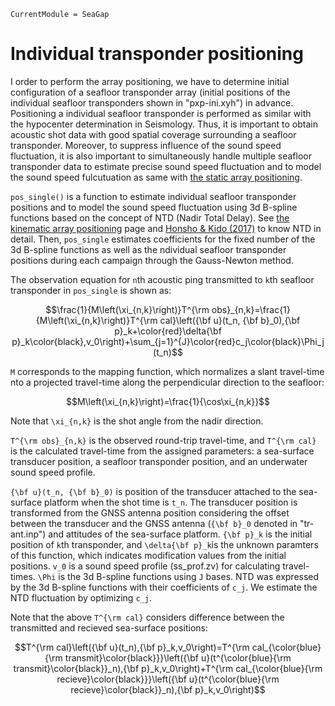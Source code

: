 ```@meta
CurrentModule = SeaGap
```

# Individual transponder positioning

I order to perform the array positioning, we have to determine initial configuration of a seafloor transponder array (initial positions of the individual seafloor transponders shown in "pxp-ini.xyh") in advance.
Positioning a individual seafloor transponder is performed as similar with the hypocenter determination in Seismology.
Thus, it is important to obtain acoustic shot data with good spatial coverage surrounding a seafloor transponder.
Moreover, to suppress influence of the sound speed fluctuation, it is also important to simultaneously handle multiple seafloor transponder data to estimate precise sound speed fluctuation and to model the sound speed fulcutuation as same with [the static array positioning](static.md).

`pos_single()` is a function to estimate individual seafloor transponder positions and to model the sound speed fluctuation using 3d B-spline functions based on the concept of NTD (Nadir Total Delay).
See [the kinematic array positioning](kinematic.md) page and [Honsho & Kido (2017)](https://agupubs.onlinelibrary.wiley.com/doi/full/10.1002/2017JB014733) to know NTD in detail.
Then, `pos_single` estimates coefficients for the fixed number of the 3d B-spline functions as well as the ndividual seafloor transponder positions during each campaign through the Gauss-Newton method.

The observation equation for ``n``th acoustic ping transmitted to ``k``th seafloor transponder in `pos_single` is shown as:
```math
\frac{1}{M\left(\xi_{n,k}\right)}T^{\rm obs}_{n,k}=\frac{1}{M\left(\xi_{n,k}\right)}T^{\rm cal}\left({\bf u}(t_n, {\bf b}_0),{\bf p}_k+\color{red}\delta{\bf p}_k\color{black},v_0\right)+\sum_{j=1}^{J}\color{red}c_j\color{black}\Phi_j(t_n)
```

``M`` corresponds to the mapping function, which normalizes a slant travel-time nto a projected travel-time along the perpendicular direction to the seafloor:  
```math
M\left(\xi_{n,k}\right)=\frac{1}{\cos\xi_{n,k}}
```

Note that ``\xi_{n,k}`` is the shot angle from the nadir direction. 

``T^{\rm obs}_{n,k}`` is the observed round-trip travel-time, and ``T^{\rm cal}`` is the calculated travel-time from the assigned parameters: a sea-surface transducer position, a seafloor transponder position, and an underwater sound speed profile.

``{\bf u}(t_n, {\bf b}_0)`` is position of the transducer attached to the sea-surface platform when the shot time is ``t_n``.
The transducer position is transformed from the GNSS antenna position considering the offset between the transducer and the GNSS antenna (``{\bf b}_0`` denoted in "tr-ant.inp") and attitudes of the sea-surface platform.
``{\bf p}_k`` is the initial position of ``k``th transponder, and ``\delta{\bf p}_k``is the unknown paramters of this function, which indicates modification values from the initial positions.
``v_0`` is a sound speed profile (ss\_prof.zv) for calculating travel-times.
``\Phi`` is the 3d B-spline functions using ``J`` bases. NTD was expressed by the 3d B-spline functions with their coefficients of ``c_j``. We estimate the NTD fluctuation by optimizing ``c_j``.

Note that the above ``T^{\rm cal}`` considers difference between the transmitted and recieved sea-surface positions:
```math
T^{\rm cal}\left({\bf u}(t_n),{\bf p}_k,v_0\right)=T^{\rm cal_{\color{blue}{\rm transmit}\color{black}}}\left({\bf u}(t^{\color{blue}{\rm transmit}\color{black}}_n),{\bf p}_k,v_0\right)+T^{\rm cal_{\color{blue}{\rm recieve}\color{black}}}\left({\bf u}(t^{\color{blue}{\rm recieve}\color{black}}_n),{\bf p}_k,v_0\right)
```

